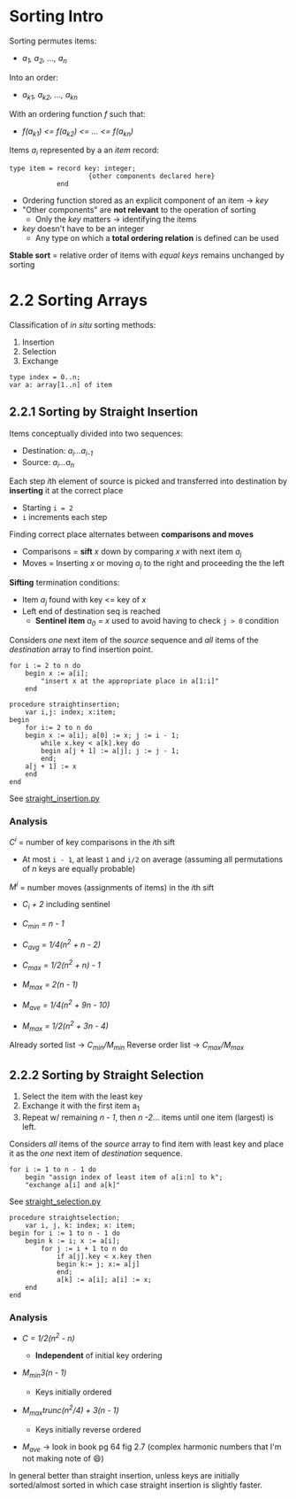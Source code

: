 # Sorting Intro

Sorting permutes items:

- _a<sub>1</sub>, a<sub>2</sub>, ..., a<sub>n</sub>_

Into an order:

- _a<sub>k1</sub>, a<sub>k2</sub>, ..., a<sub>kn</sub>_

With an ordering function _f_ such that:

- _f(a<sub>k1</sub>) <= f(a<sub>k2</sub>) <= ... <= f(a<sub>kn</sub>)_

Items _a<sub>i</sub>_ represented by a an _item_ record:

```
type item = record key: integer;
                    {other components declared here}
            end
```

- Ordering function stored as an explicit component of an item -> _key_
- "Other components" are **not relevant** to the operation of sorting
  - Only the _key_ matters -> identifying the items
- _key_ doesn't have to be an integer
  - Any type on which a **total ordering relation** is defined can be used

**Stable sort** = relative order of items with _equal keys_ remains unchanged by sorting

# 2.2 Sorting Arrays

Classification of _in situ_ sorting methods:

1. Insertion
2. Selection
3. Exchange

```
type index = 0..n;
var a: array[1..n] of item
```

## 2.2.1 Sorting by Straight Insertion

Items conceptually divided into two sequences:

- Destination: _a<sub>i</sub>...a<sub>i-1</sub>_
- Source: _a<sub>i</sub>...a<sub>n</sub>_

Each step *i*th element of source is picked and transferred into destination by **inserting** it at the correct place

- Starting `i = 2`
- `i` increments each step

Finding correct place alternates between **comparisons and moves**

- Comparisons = **sift** _x_ down by comparing _x_ with next item _a<sub>j</sub>_
- Moves = Inserting _x_ or moving _a<sub>j</sub>_ to the right and proceeding the the left

**Sifting** termination conditions:

- Item _a<sub>j</sub>_ found with key <= key of _x_
- Left end of destination seq is reached
  - **Sentinel item** _a<sub>0</sub> = x_ used to avoid having to check `j > 0` condition

Considers _one_ next item of the _source_ sequence and _all_ items of the _destination_ array to find insertion point.

```
for i := 2 to n do
    begin x := a[i];
        "insert x at the appropriate place in a[1:i]"
    end
```

```
procedure straightinsertion;
    var i,j: index; x:item;
begin
    for i:= 2 to n do
    begin x := a[i]; a[0] := x; j := i - 1;
        while x.key < a[k].key do
        begin a[j + 1] := a[j]; j := j - 1;
        end;
    a[j + 1] := x
    end
end
```

See [straight_insertion.py](./code/straight_selection.py)

### Analysis

_C<sup>i</sup>_ = number of key comparisons in the *i*th sift

- At most `i - 1`, at least `1` and `i/2` on average (assuming all permutations of _n_ keys are equally probable)

_M<sup>i</sup>_ = number moves (assignments of items) in the *i*th sift

- _C<sub>i</sub> + 2_ including sentinel

- _C<sub>min</sub> = n - 1_
- _C<sub>avg</sub> = 1/4(n<sup>2</sup> + n - 2)_
- _C<sub>max</sub> = 1/2(n<sup>2</sup> + n) - 1_

- _M<sub>max</sub> = 2(n - 1)_
- _M<sub>ave</sub> = 1/4(n<sup>2</sup> + 9n - 10)_
- _M<sub>max</sub> = 1/2(n<sup>2</sup> + 3n - 4)_

Already sorted list -> _C<sub>min</sub>/M<sub>min</sub>_
Reverse order list -> _C<sub>max</sub>/M<sub>max</sub>_

## 2.2.2 Sorting by Straight Selection

1. Select the item with the least key
2. Exchange it with the first item a<sub>1</sub>
3. Repeat w/ remaining _n - 1_, then _n -2_... items until one item (largest) is left.

Considers _all_ items of the _source_ array to find item with least key and place it as the _one_ next item of _destination_ sequence.

```
for i := 1 to n - 1 do
    begin "assign index of least item of a[i:n] to k";
    "exchange a[i] and a[k]"
```

See [straight_selection.py](./code/straight_selection.py)

```
procedure straightselection;
    var i, j, k: index; x: item;
begin for i := 1 to n - 1 do
    begin k := i; x := a[i];
        for j := i + 1 to n do
            if a[j].key < x.key then
            begin k:= j; x:= a[j]
            end;
            a[k] := a[i]; a[i] := x;
    end
end
```

### Analysis

- _C = 1/2(n<sup>2</sup> - n)_

  - **Independent** of initial key ordering

- _M<sub>min</sub>3(n - 1)_
  - Keys initially ordered
- _M<sub>max</sub>trunc(n<sup>2</sup>/4) + 3(n - 1)_
  - Keys initially reverse ordered
- _M<sub>ave</sub>_ -> look in book pg 64 fig 2.7 (complex harmonic numbers that I'm not making note of :smile:)

In general better than straight insertion, unless keys are initially sorted/almost sorted in which case straight insertion is slightly faster.
